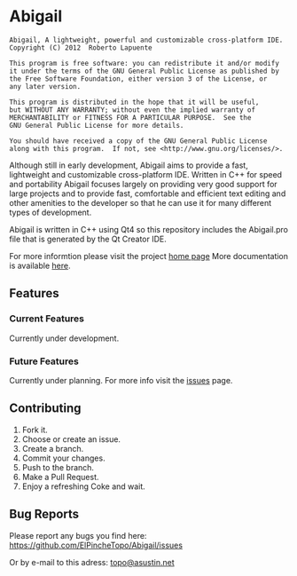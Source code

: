 Abigail
=============

    Abigail, A lightweight, powerful and customizable cross-platform IDE. 
    Copyright (C) 2012  Roberto Lapuente

    This program is free software: you can redistribute it and/or modify
    it under the terms of the GNU General Public License as published by
    the Free Software Foundation, either version 3 of the License, or
    any later version.

    This program is distributed in the hope that it will be useful,
    but WITHOUT ANY WARRANTY; without even the implied warranty of
    MERCHANTABILITY or FITNESS FOR A PARTICULAR PURPOSE.  See the
    GNU General Public License for more details.

    You should have received a copy of the GNU General Public License
    along with this program.  If not, see <http://www.gnu.org/licenses/>.

Although still in early development, Abigail aims to provide a fast, lightweight and customizable cross-platform IDE. Written in C++ for speed and portability Abigail focuses largely on providing very good support for large projects and to provide fast, comfortable and efficient text editing and other amenities to the developer so that he can use it for many different types of development.

Abigail is written in C++ using Qt4 so this repository includes the Abigail.pro file that is generated by the Qt Creator IDE.

For more informtion please visit the project [home page](http://elpinchetopo.github.com/Abigail/)
More documentation is available [here](https://github.com/ElPincheTopo/Abigail/wiki).

Features
------------

### Current Features

Currently under development.

### Future Features
Currently under planning. For more info visit the [issues](https://github.com/ElPincheTopo/Abigail/issues) page.

Contributing
------------

1. Fork it.
2. Choose or create an issue.
3. Create a branch.
4. Commit your changes.
5. Push to the branch.
6. Make a Pull Request.
7. Enjoy a refreshing Coke and wait.

Bug Reports
------------

Please report any bugs you find here: https://github.com/ElPincheTopo/Abigail/issues

Or by e-mail to this adress: topo@asustin.net
